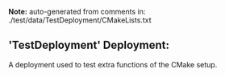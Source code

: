**Note:** auto-generated from comments in: ./test/data/TestDeployment/CMakeLists.txt

## 'TestDeployment' Deployment:

A deployment used to test extra functions of the CMake setup.


